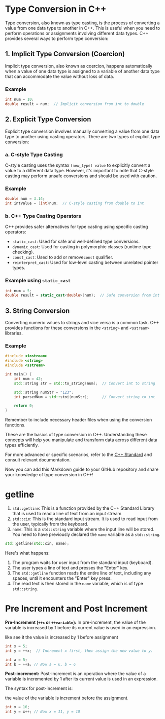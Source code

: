 # Type Conversion in C++

Type conversion, also known as type casting, is the process of converting a value from one data type to another in C++. This is useful when you need to perform operations or assignments involving different data types. C++ provides several ways to perform type conversion:

## 1. Implicit Type Conversion (Coercion)

Implicit type conversion, also known as coercion, happens automatically when a value of one data type is assigned to a variable of another data type that can accommodate the value without loss of data.

### Example

```cpp
int num = 10;
double result = num;  // Implicit conversion from int to double
```

## 2. Explicit Type Conversion

Explicit type conversion involves manually converting a value from one data type to another using casting operators. There are two types of explicit type conversion:

### a. C-style Type Casting

C-style casting uses the syntax `(new_type) value` to explicitly convert a value to a different data type. However, it's important to note that C-style casting may perform unsafe conversions and should be used with caution.

### Example

```cpp
double num = 3.14;
int intValue = (int)num;  // C-style casting from double to int

```

### b. C++ Type Casting Operators

C++ provides safer alternatives for type casting using specific casting operators:

* `static_cast`: Used for safe and well-defined type conversions.
* `dynamic_cast`: Used for casting in polymorphic classes (runtime type checking).
* `const_cast`: Used to add or remove`const` qualifier.
* `reinterpret_cast`: Used for low-level casting between unrelated pointer types.

### Example using `static_cast`

```cpp
int num = 5;
double result = static_cast<double>(num);  // Safe conversion from int to double

```

## 3. String Conversion

Converting numeric values to strings and vice versa is a common task. C++ provides functions for these conversions in the `<string>` and `<sstream>` libraries.

### Example

```cpp
#include <iostream>
#include <string>
#include <sstream>

int main() {
    int num = 42;
    std::string str = std::to_string(num);  // Convert int to string

    std::string numStr = "123";
    int parsedNum = std::stoi(numStr);      // Convert string to int

    return 0;
}

```

Remember to include necessary header files when using the conversion functions.

These are the basics of type conversion in C++. Understanding these concepts will help you manipulate and transform data across different data types efficiently.

For more advanced or specific scenarios, refer to the [C++ Standard](https://isocpp.org/) and consult relevant documentation.

Now you can add this Markdown guide to your GitHub repository and share your knowledge of type conversion in C++!

# **getline**

1. `std::getline`: This is a function provided by the C++ Standard Library that is used to read a line of text from an input stream.
2. `std::cin`: This is the standard input stream. It is used to read input from the user, typically from the keyboard.
3. `name`: This is a `std::string` variable where the input line will be stored. You need to have previously declared the `name` variable as a `std::string`.

```cpp
std::getline(std::cin, name);

```

Here's what happens:

1. The program waits for user input from the standard input (keyboard).
2. The user types a line of text and presses the "Enter" key.
3. The `std::getline` function reads the entire line of text, including any spaces, until it encounters the "Enter" key press.
4. The read text is then stored in the `name` variable, which is of type `std::string`.

# Pre Increment and Post Increment

**Pre-Increment (`++x` or `++variable`):**
In pre-increment, the value of the variable is increased by 1 before its current value is used in an expression.

like see it the value is increased by 1 before assignment

```cpp
int x = 5;
int y = ++x;  // Increment x first, then assign the new value to y.
```


```cpp
int a = 5;
int b = ++a; // Now a = 6, b = 6
```

**Post-increment:**
Post-increment is an operation where the value of a variable is incremented by 1 after its current value is used in an expression.

The syntax for post-increment is:


the value of the variable is increment before the assignment.

```cpp
int x = 10;
int y = x++; // Now x = 11, y = 10
```
